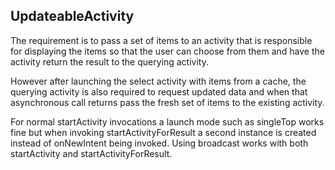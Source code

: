 ## UpdateableActivity

The requirement is to pass a set of items to an activity that is responsible for displaying the items so that the user can choose from them and have the activity return the result to the querying activity.

However after launching the select activity with items from a cache, the querying activity is also required to request updated data and when that asynchronous call returns pass the fresh set of items to the existing activity.

For normal startActivity invocations a launch mode such as singleTop works fine but when invoking startActivityForResult a second instance is created instead of onNewIntent being invoked. Using broadcast works with both startActivity and startActivityForResult.